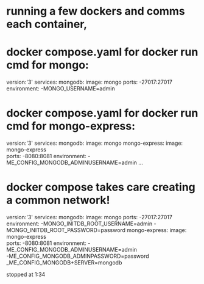 # running a few dockers and comms each container,
# docker compose.yaml for docker run cmd for mongo:

version:'3'
services:
  mongodb:
    image: mongo
    ports:
      -27017:27017
    environment:
      -MONGO_USERNAME=admin

# docker compose.yaml for docker run cmd for mongo-express:

version:'3'
services:
  mongodb:
    image: mongo
  mongo-express:
    image: mongo-express  
    ports:
      -8080:8081
    environment:
      -ME_CONFIG_MONGODB_ADMINUSERNAME=admin
      ...

# docker compose takes care creating a common network!

version:'3'
services:
  mongodb:
    image: mongo
    ports:
      -27017:27017
    environment:
      -MONGO_INITDB_ROOT_USERNAME=admin
      -MONGO_INITDB_ROOT_PASSWORD=password
  mongo-express:
    image: mongo-express  
    ports:
      -8080:8081
    environment:
      -ME_CONFIG_MONGODB_ADMINUSERNAME=admin    
      -ME_CONFIG_MONGODB_ADMINPASSWORD=password
      _ME_CONFIG_MONGODB+SERVER=mongodb
      
stopped at 1:34
